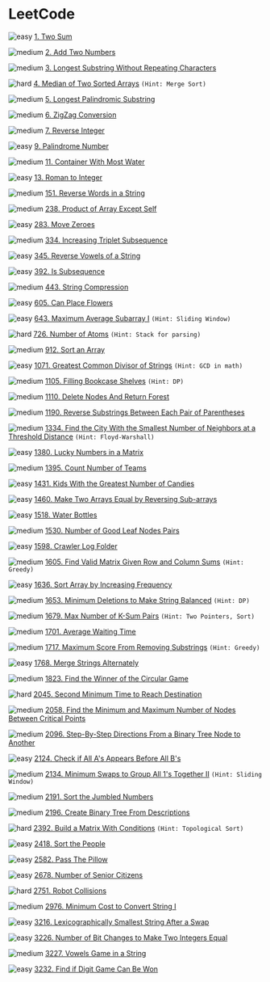 # LeetCode

![easy](https://img.shields.io/badge/-cyan?&style=plastic&logo=leetcode&labelColor=grey)
[1. Two Sum](https://leetcode.com/problems/two-sum)

![medium](https://img.shields.io/badge/-yellow?&style=plastic&logo=leetcode&labelColor=grey)
[2. Add Two Numbers](https://leetcode.com/problems/add-two-numbers)

![medium](https://img.shields.io/badge/-yellow?&style=plastic&logo=leetcode&labelColor=grey)
[3. Longest Substring Without Repeating Characters](https://leetcode.com/problems/longest-substring-without-repeating-characters)

![hard](https://img.shields.io/badge/-FF0000?&style=plastic&logo=leetcode&labelColor=grey)
[4. Median of Two Sorted Arrays](https://leetcode.com/problems/median-of-two-sorted-arrays)
`(Hint: Merge Sort)`

![medium](https://img.shields.io/badge/-yellow?&style=plastic&logo=leetcode&labelColor=grey)
[5. Longest Palindromic Substring](https://leetcode.com/problems/longest-palindromic-substring)

![medium](https://img.shields.io/badge/-yellow?&style=plastic&logo=leetcode&labelColor=grey)
[6. ZigZag Conversion](https://leetcode.com/problems/zigzag-conversion)

![medium](https://img.shields.io/badge/-yellow?&style=plastic&logo=leetcode&labelColor=grey)
[7. Reverse Integer](https://leetcode.com/problems/reverse-integer)

![easy](https://img.shields.io/badge/-cyan?&style=plastic&logo=leetcode&labelColor=grey)
[9. Palindrome Number](https://leetcode.com/problems/palindrome-number)

![medium](https://img.shields.io/badge/-yellow?&style=plastic&logo=leetcode&labelColor=grey)
[11. Container With Most Water](https://leetcode.com/problems/container-with-most-water)


![easy](https://img.shields.io/badge/-cyan?&style=plastic&logo=leetcode&labelColor=grey)
[13. Roman to Integer](https://leetcode.com/problems/roman-to-integer)

![medium](https://img.shields.io/badge/-yellow?&style=plastic&logo=leetcode&labelColor=grey)
[151. Reverse Words in a String](https://leetcode.com/problems/reverse-words-in-a-string)

![medium](https://img.shields.io/badge/-yellow?&style=plastic&logo=leetcode&labelColor=grey)
[238. Product of Array Except Self](https://leetcode.com/problems/product-of-array-except-self)

![easy](https://img.shields.io/badge/-cyan?&style=plastic&logo=leetcode&labelColor=grey)
[283. Move Zeroes](https://leetcode.com/problems/move-zeroes)

![medium](https://img.shields.io/badge/-yellow?&style=plastic&logo=leetcode&labelColor=grey)
[334. Increasing Triplet Subsequence](https://leetcode.com/problems/increasing-triplet-subsequence)

![easy](https://img.shields.io/badge/-cyan?&style=plastic&logo=leetcode&labelColor=grey)
[345. Reverse Vowels of a String](https://leetcode.com/problems/reverse-vowels-of-a-string)

![easy](https://img.shields.io/badge/-cyan?&style=plastic&logo=leetcode&labelColor=grey)
[392. Is Subsequence](https://leetcode.com/problems/is-subsequence)

![medium](https://img.shields.io/badge/-yellow?&style=plastic&logo=leetcode&labelColor=grey)
[443. String Compression](https://leetcode.com/problems/string-compression)

![easy](https://img.shields.io/badge/-cyan?&style=plastic&logo=leetcode&labelColor=grey)
[605. Can Place Flowers](https://leetcode.com/problems/can-place-flowers)

![easy](https://img.shields.io/badge/-cyan?&style=plastic&logo=leetcode&labelColor=grey)
[643. Maximum Average Subarray I](https://leetcode.com/problems/maximum-average-subarray-i)
`(Hint: Sliding Window)`

![hard](https://img.shields.io/badge/-FF0000?&style=plastic&logo=leetcode&labelColor=grey)
[726. Number of Atoms](https://leetcode.com/problems/number-of-atoms)
`(Hint: Stack for parsing)`

![medium](https://img.shields.io/badge/-yellow?&style=plastic&logo=leetcode&labelColor=grey)
[912. Sort an Array](https://leetcode.com/problems/sort-an-array)

![easy](https://img.shields.io/badge/-cyan?&style=plastic&logo=leetcode&labelColor=grey)
[1071. Greatest Common Divisor of Strings](https://leetcode.com/problems/greatest-common-divisor-of-strings)
`(Hint: GCD in math)`

![medium](https://img.shields.io/badge/-yellow?&style=plastic&logo=leetcode&labelColor=grey)
[1105. Filling Bookcase Shelves](https://leetcode.com/problems/filling-bookcase-shelves)
`(Hint: DP)`

![medium](https://img.shields.io/badge/-yellow?&style=plastic&logo=leetcode&labelColor=grey)
[1110. Delete Nodes And Return Forest](https://leetcode.com/problems/delete-nodes-and-return-forest)

![medium](https://img.shields.io/badge/-yellow?&style=plastic&logo=leetcode&labelColor=grey)
[1190. Reverse Substrings Between Each Pair of Parentheses](https://leetcode.com/problems/reverse-substrings-between-each-pair-of-parentheses)

![medium](https://img.shields.io/badge/-yellow?&style=plastic&logo=leetcode&labelColor=grey)
[1334. Find the City With the Smallest Number of Neighbors at a Threshold Distance](https://leetcode.com/problems/find-the-city-with-the-smallest-number-of-neighbors-at-a-threshold-distance)
`(Hint: Floyd-Warshall)`

![easy](https://img.shields.io/badge/-cyan?&style=plastic&logo=leetcode&labelColor=grey)
[1380. Lucky Numbers in a Matrix](https://leetcode.com/problems/lucky-numbers-in-a-matrix)

![medium](https://img.shields.io/badge/-yellow?&style=plastic&logo=leetcode&labelColor=grey)
[1395. Count Number of Teams](https://leetcode.com/problems/count-number-of-teams)

![easy](https://img.shields.io/badge/-cyan?&style=plastic&logo=leetcode&labelColor=grey)
[1431. Kids With the Greatest Number of Candies](https://leetcode.com/problems/kids-with-the-greatest-number-of-candies)

![easy](https://img.shields.io/badge/-cyan?&style=plastic&logo=leetcode&labelColor=grey)
[1460. Make Two Arrays Equal by Reversing Sub-arrays](https://leetcode.com/problems/make-two-arrays-equal-by-reversing-sub-arrays)

![easy](https://img.shields.io/badge/-cyan?&style=plastic&logo=leetcode&labelColor=grey)
[1518. Water Bottles](https://leetcode.com/problems/water-bottles)

![medium](https://img.shields.io/badge/-yellow?&style=plastic&logo=leetcode&labelColor=grey)
[1530. Number of Good Leaf Nodes Pairs](https://leetcode.com/problems/number-of-good-leaf-nodes-pairs)

![easy](https://img.shields.io/badge/-cyan?&style=plastic&logo=leetcode&labelColor=grey)
[1598. Crawler Log Folder](https://leetcode.com/problems/crawler-log-folder)

![medium](https://img.shields.io/badge/-yellow?&style=plastic&logo=leetcode&labelColor=grey)
[1605. Find Valid Matrix Given Row and Column Sums](https://leetcode.com/problems/find-valid-matrix-given-row-and-column-sums)
`(Hint: Greedy)`

![easy](https://img.shields.io/badge/-cyan?&style=plastic&logo=leetcode&labelColor=grey)
[1636. Sort Array by Increasing Frequency](https://leetcode.com/problems/sort-array-by-increasing-frequency)

![medium](https://img.shields.io/badge/-yellow?&style=plastic&logo=leetcode&labelColor=grey)
[1653. Minimum Deletions to Make String Balanced](https://leetcode.com/problems/minimum-deletions-to-make-string-balanced)
`(Hint: DP)`

![medium](https://img.shields.io/badge/-yellow?&style=plastic&logo=leetcode&labelColor=grey)
[1679. Max Number of K-Sum Pairs](https://leetcode.com/problems/max-number-of-k-sum-pairs)
`(Hint: Two Pointers, Sort)`

![medium](https://img.shields.io/badge/-yellow?&style=plastic&logo=leetcode&labelColor=grey)
[1701. Average Waiting Time](https://leetcode.com/problems/average-waiting-time)

![medium](https://img.shields.io/badge/-yellow?&style=plastic&logo=leetcode&labelColor=grey)
[1717. Maximum Score From Removing Substrings](https://leetcode.com/problems/maximum-score-from-removing-substrings)
`(Hint: Greedy)`

![easy](https://img.shields.io/badge/-cyan?&style=plastic&logo=leetcode&labelColor=grey)
[1768. Merge Strings Alternately](https://leetcode.com/problems/merge-strings-alternately)

![medium](https://img.shields.io/badge/-yellow?&style=plastic&logo=leetcode&labelColor=grey)
[1823. Find the Winner of the Circular Game](https://leetcode.com/problems/find-the-winner-of-the-circular-game)

![hard](https://img.shields.io/badge/-FF0000?&style=plastic&logo=leetcode&labelColor=grey)
[2045. Second Minimum Time to Reach Destination](https://leetcode.com/problems/second-minimum-time-to-reach-destination)

![medium](https://img.shields.io/badge/-yellow?&style=plastic&logo=leetcode&labelColor=grey)
[2058. Find the Minimum and Maximum Number of Nodes Between Critical Points](https://leetcode.com/problems/find-the-minimum-and-maximum-number-of-nodes-between-critical-points)

![medium](https://img.shields.io/badge/-yellow?&style=plastic&logo=leetcode&labelColor=grey)
[2096. Step-By-Step Directions From a Binary Tree Node to Another](https://leetcode.com/problems/step-by-step-directions-from-a-binary-tree-node-to-another)

![easy](https://img.shields.io/badge/-cyan?&style=plastic&logo=leetcode&labelColor=grey)
[2124. Check if All A's Appears Before All B's](https://leetcode.com/problems/check-if-all-as-appears-before-all-bs)

![medium](https://img.shields.io/badge/-yellow?&style=plastic&logo=leetcode&labelColor=grey)
[2134. Minimum Swaps to Group All 1's Together II](https://leetcode.com/problems/minimum-swaps-to-group-all-1s-together-ii)
`(Hint: Sliding Window)`

![medium](https://img.shields.io/badge/-yellow?&style=plastic&logo=leetcode&labelColor=grey)
[2191. Sort the Jumbled Numbers](https://leetcode.com/problems/sort-the-jumbled-numbers)

![medium](https://img.shields.io/badge/-yellow?&style=plastic&logo=leetcode&labelColor=grey)
[2196. Create Binary Tree From Descriptions](https://leetcode.com/problems/create-binary-tree-from-descriptions)

![hard](https://img.shields.io/badge/-FF0000?&style=plastic&logo=leetcode&labelColor=grey)
[2392. Build a Matrix With Conditions](https://leetcode.com/problems/build-a-matrix-with-conditions)
`(Hint: Topological Sort)`

![easy](https://img.shields.io/badge/-cyan?&style=plastic&logo=leetcode&labelColor=grey)
[2418. Sort the People](https://leetcode.com/problems/sort-the-people)

![easy](https://img.shields.io/badge/-cyan?&style=plastic&logo=leetcode&labelColor=grey)
[2582. Pass The Pillow](https://leetcode.com/problems/pass-the-pillow)

![easy](https://img.shields.io/badge/-cyan?&style=plastic&logo=leetcode&labelColor=grey)
[2678. Number of Senior Citizens](https://leetcode.com/problems/number-of-senior-citizens)

![hard](https://img.shields.io/badge/-FF0000?&style=plastic&logo=leetcode&labelColor=grey)
[2751. Robot Collisions](https://leetcode.com/problems/robot-collisions)

![medium](https://img.shields.io/badge/-yellow?&style=plastic&logo=leetcode&labelColor=grey)
[2976. Minimum Cost to Convert String I](https://leetcode.com/problems/minimum-cost-to-convert-string-i)

![easy](https://img.shields.io/badge/-cyan?&style=plastic&logo=leetcode&labelColor=grey)
[3216. Lexicographically Smallest String After a Swap](https://leetcode.com/problems/lexicographically-smallest-string-after-a-swap)

![easy](https://img.shields.io/badge/-cyan?&style=plastic&logo=leetcode&labelColor=grey)
[3226. Number of Bit Changes to Make Two Integers Equal](https://leetcode.com/problems/number-of-bit-changes-to-make-two-integers-equal)

![medium](https://img.shields.io/badge/-yellow?&style=plastic&logo=leetcode&labelColor=grey)
[3227. Vowels Game in a String](https://leetcode.com/problems/vowels-game-in-a-string)

![easy](https://img.shields.io/badge/-cyan?&style=plastic&logo=leetcode&labelColor=grey)
[3232. Find if Digit Game Can Be Won](https://leetcode.com/problems/find-if-digit-game-can-be-won)
